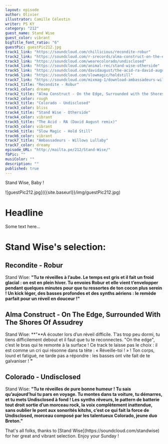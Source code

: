 ```yaml
---
layout: episode
author: Olivier
illustrator: Camille Célestin
writer: PS KY
category: "212"
guest_name: Stand Wise
guest_color: vibrant
bigTitle_font_ratio: "6"
guestPic: guestPic212.jpg
track1_link: "https://soundcloud.com/chillicious/recondite-robur"
track2_link: "https://soundcloud.com/r-srecords/alma-construct-on-the-edge-surrounded"
track3_link: "https://soundcloud.com/wearecolorado/undisclosed"
track4_link: "https://soundcloud.com/animal-rec/stand-wise-otherside"
track5_link: "https://soundcloud.com/davidaugust/the-acid-ra-david-august-remix"
track6_link: "https://soundcloud.com/slowmagic/holdstill"
track7_link: "https://soundcloud.com/mixmag-1/download-ambassadeurs-willows-lullaby"
track1_title: "Recondite - Robur"
track1_color: dreamy
track2_title: "Alma Construct - On the Edge, Surrounded with the Shores of Assudrey"
track2_color: rough
track3_title: "Colorado - Undisclosed"
track3_color: bliss
track4_title: "Stand Wise - Otherside"
track4_color: vibrant
track5_title: "The Acid - RA (David August remix)"
track5_color: vibrant
track6_title: "Slow Magic - Hold Still"
track6_color: vibrant
track7_title: "Ambassadeurs - Willows Lullaby"
track7_color: dreamy
episode_URL: "http://mailta.pe/212/Stand-Wise/"
fbPic: ""
musiColor: ""
description: ""
published: true
---
```


<p id="introduction">Stand Wise, Baby !</p>
![guestPic212.jpg]({{site.baseurl}}/img/guestPic212.jpg)

# Headline

Some text here... 
 
# Stand Wise's selection:

## Recondite - Robur

Stand Wise: **"**Tu te réveilles à l’aube. Le temps est gris et il fait un froid glacial : on est en plein hiver. 
Tu envoies Robur et elle vient t’envelopper pendant quelques minutes pour que tu ressortes de ton cocon plus serein ! Un kick léger, des basses profondes et des synths aériens : le remède parfait pour un réveil en douceur !**"**

##  Alma Construct - On The Edge, Surrounded With The Shores Of Assudrey

Stand Wise: **"**A écouter lors d’un réveil difficile. T’as trop peu dormi, tu tiens difficilement debout et il faut que tu te reconnectes. "On the edge", c’est le bras qui te remonte à la surface ! Ce track te laisse pas le choix : il est comme un cri qui résonne dans ta tête : « Réveille-toi ! » !  Ton corps, lourd et fatigué, ne tarde pas a répondre : les basses ont vite fait de te galvaniser ! **"**

## Colorado - Undisclosed

Stand Wise: **"**Tu te réveilles de pure bonne humeur ! Tu sais qu’aujourd’hui tu pars en voyage. Tu montes dans ta voiture, tu démarres, et tu mets Undisclosed à fond ! Les synths rêveurs, le pattern de batterie tout droit sortie d’un morceau rock, la voix complètement inattendue, sans oublier le pont aux sonorités kitchs, c’est ce qui fait la force de Undisclosed, morceau composé par les talentueux Colorado, jeune duo Breton.**"**


<p id="outroduction">
That's all folks, thanks to [Stand Wise](https://soundcloud.com/standwise) for her great and vibrant selection. Enjoy your Sunday !</p>
